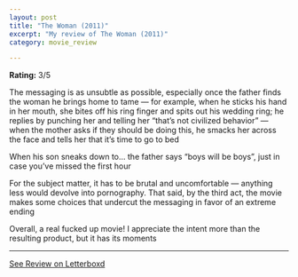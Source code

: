 ```yaml
---
layout: post
title: "The Woman (2011)"
excerpt: "My review of The Woman (2011)"
category: movie_review

---
```


**Rating:** 3/5

The messaging is as unsubtle as possible, especially once the father finds the woman he brings home to tame — for example, when he sticks his hand in her mouth, she bites off his ring finger and spits out his wedding ring; he replies by punching her and telling her “that’s not civilized behavior” — when the mother asks if they should be doing this, he smacks her across the face and tells her that it’s time to go to bed

When his son sneaks down to… the father says “boys will be boys”, just in case you’ve missed the first hour

For the subject matter, it has to be brutal and uncomfortable — anything less would devolve into pornography. That said, by the third act, the movie makes some choices that undercut the messaging in favor of an extreme ending

Overall, a real fucked up movie! I appreciate the intent more than the resulting product, but it has its moments

<hr>

[See Review on Letterboxd](https://boxd.it/3UWFBB)
